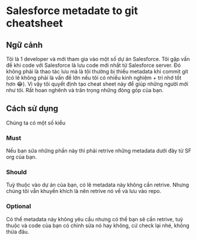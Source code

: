 # Salesforce metadate to git cheatsheet

## Ngữ cảnh
   

Tôi là 1 developer và mới tham gia vào một số dự án Salesforce. Tôi gặp vấn đề khi code với Salesforce là lưu code mới nhất từ Salesforce server. Đó không phải là thao tác lưu mà là tôi thường bị thiếu metadata khi commit git (có lẽ không phải là vấn đề lớn nếu tôi có nhiều kinh nghiệm + trí nhớ tốt hơn 😂). Vì vậy tôi quyết định tạo cheat sheet này để giúp những người mới như tôi. Rất hoan nghênh và trân trọng những đóng góp của bạn.

## Cách sử dụng

Chúng ta có một số kiểu

### Must
Nếu bạn sửa những phần này thì phải retrive những metadata dưới đây từ SF org của bạn.

### Should
Tuỳ thuộc vào dự án của bạn, có lẽ metadata này không cần retrive. Nhưng chúng tôi vẫn khuyến khích là nên retrive nó về và lưu vào repo.

### Optional
Có thể metadata này không yêu cầu nhưng có thể bạn sẽ cần retrive, tuỳ thuộc và code của bạn có chỉnh sửa nó hay không, cứ check lại nhé, không thừa đâu.

##  